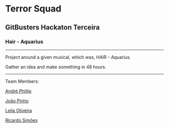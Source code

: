 # Terror Squad

## GitBusters Hackaton Terceira

### Hair - Aquarius
-----------------------------------------------------------------------------
Project around a given musical, which was, HAIR - Aquarius.

Gather an idea and make something in 48 hours.

-----------------------------------------------------------------------------

Team Members:

[André Phillip](https://www.linkedin.com/in/andr%C3%A9-philip/)

[João Pinho](https://www.linkedin.com/in/jo%C3%A3o-pinho-70218b1b3)

[Leila Oliveira](https://www.linkedin.com/in/leila-raquel-oliveira/)

[Ricardo Simões](https://www.linkedin.com/in/ricardojpsimoes/)



